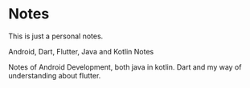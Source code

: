 # Notes
This is just a personal notes.

Android, Dart, Flutter, Java and Kotlin Notes

Notes of Android Development, both java in kotlin.
Dart and my way of understanding about flutter.


